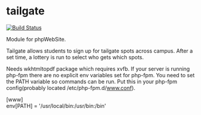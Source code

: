 # tailgate

[![Build Status](https://travis-ci.org/AppStateESS/tailgate.svg?branch=master)](https://travis-ci.org/AppStateESS/tailgate)

Module for phpWebSite.

Tailgate allows students to sign up for tailgate spots across campus. After a set time, a lottery is 
run to select who gets which spots.

Needs wkhtmltopdf package which requires xvfb. If your server is running php-fpm there are no explicit env variables set for php-fpm. You need to set the PATH variable so commands can be run. Put this in your php-fpm config(probably located /etc/php-fpm.d/www.conf).

[www] <br />
env[PATH] = '/usr/local/bin:/usr/bin:/bin'

